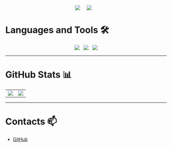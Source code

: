 <p align='center'>
  <img src="https://komarev.com/ghpvc/?username=Blackstarf">&nbsp;&nbsp;&nbsp;&nbsp;
  <img src="https://img.shields.io/github/followers/Blackstarf?style=social">&nbsp;&nbsp;&nbsp;&nbsp;
</p>

# Languages and Tools 🛠️
<div align="center">
  <img src="https://img.shields.io/badge/Unity-000000?logo=unity&logoColor=white" />
  &nbsp;
  <img src="https://img.shields.io/badge/Git-F05032?logo=git&logoColor=white" />
  &nbsp;
  <img src="https://img.shields.io/badge/Python-3776AB?logo=python&logoColor=white" />
</div>

---

# GitHub Stats 📊

<table>
  <tr>
    <td>
      <img src="https://github-readme-stats.vercel.app/api?username=Blackstarf&show_icons=true&theme=dark" />
    </td>
    <td>
      <img src="https://github-readme-stats.vercel.app/api/top-langs/?username=Blackstarf&layout=compact&theme=dark" />
    </td>
  </tr>
</table>

---

# Contacts 📫

- [GitHub](https://github.com/Blackstarf)
